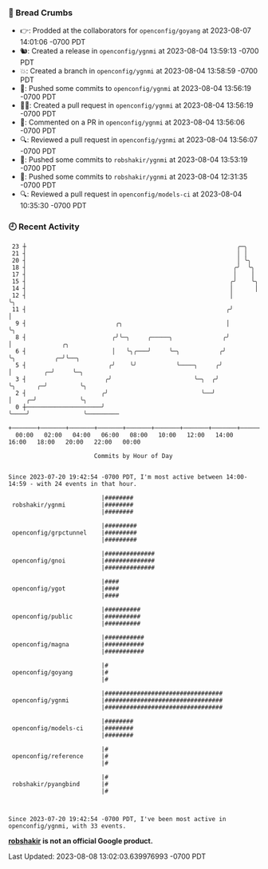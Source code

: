 ### 🍞 Bread Crumbs

 * 👉: Prodded at the collaborators for `openconfig/goyang` at 2023-08-07 14:01:06 -0700 PDT
 * 🐿: Created a release in `openconfig/ygnmi` at 2023-08-04 13:59:13 -0700 PDT
 * 💥: Created a branch in `openconfig/ygnmi` at 2023-08-04 13:58:59 -0700 PDT
 * 🚢: Pushed some commits to `openconfig/ygnmi` at 2023-08-04 13:56:19 -0700 PDT
 * ✍🏼: Created a pull request in `openconfig/ygnmi` at 2023-08-04 13:56:19 -0700 PDT
 * 💬: Commented on a PR in  `openconfig/ygnmi` at 2023-08-04 13:56:06 -0700 PDT
 * 🔍: Reviewed a pull request in  `openconfig/ygnmi` at 2023-08-04 13:56:07 -0700 PDT
 * 🚢: Pushed some commits to `robshakir/ygnmi` at 2023-08-04 13:53:19 -0700 PDT
 * 🚢: Pushed some commits to `robshakir/ygnmi` at 2023-08-04 12:31:35 -0700 PDT
 * 🔍: Reviewed a pull request in  `openconfig/models-ci` at 2023-08-04 10:35:30 -0700 PDT

### 🕘 Recent Activity
```
 23 ┼                                                           ╭─╮
 21 ┤                                                           │ │
 20 ┤                                                           │ ╰╮
 18 ┤                                                          ╭╯  ╰╮
 17 ┤                                                          │    │
 15 ┤                                                         ╭╯    ╰╮
 14 ┤                                                         │      │
 12 ┤                                                         │      ╰╮
 11 ┤                                                        ╭╯       │
  9 ┤                         ╭╮                             │        ╰╮
  8 ┤                        ╭╯╰─╮     ╭─────╮              ╭╯         │              ╭╮
  6 ┤                        │   ╰╮╭───╯     ╰─╮           ╭╯          ╰╮           ╭─╯╰──╮
  5 ┤                       ╭╯    ╰╯           ╰────╮     ╭╯            │         ╭─╯     ╰─╮
  3 ┤                      ╭╯                       ╰─╮  ╭╯             ╰╮      ╭─╯         ╰╮
  2 ┤                     ╭╯                          ╰──╯               │    ╭─╯            ╰╮
  0 ┼─────────────────────╯                                              ╰────╯               ╰─────────
    +───────+───────+───────+───────+───────+───────+───────+───────+───────+───────+───────+───────+────
  00:00   02:00   04:00   06:00   08:00   10:00   12:00   14:00   16:00   18:00   20:00   22:00   00:00   

						Commits by Hour of Day


Since 2023-07-20 19:42:54 -0700 PDT, I'm most active between 14:00-14:59 - with 24 events in that hour.

```



```
                          |########
 robshakir/ygnmi          |########
                          |########

                          |#########
 openconfig/grpctunnel    |#########
                          |#########

                          |##############
 openconfig/gnoi          |##############
                          |##############

                          |####
 openconfig/ygot          |####
                          |####

                          |##########
 openconfig/public        |##########
                          |##########

                          |###########
 openconfig/magna         |###########
                          |###########

                          |#
 openconfig/goyang        |#
                          |#

                          |#################################
 openconfig/ygnmi         |#################################
                          |#################################

                          |########
 openconfig/models-ci     |########
                          |########

                          |#
 openconfig/reference     |#
                          |#

                          |#
 robshakir/pyangbind      |#
                          |#



Since 2023-07-20 19:42:54 -0700 PDT, I've been most active in openconfig/ygnmi, with 33 events.

```
**[robshakir](mailto:robjs@google.com) is not an official Google product.**  


Last Updated: 2023-08-08 13:02:03.639976993 -0700 PDT

